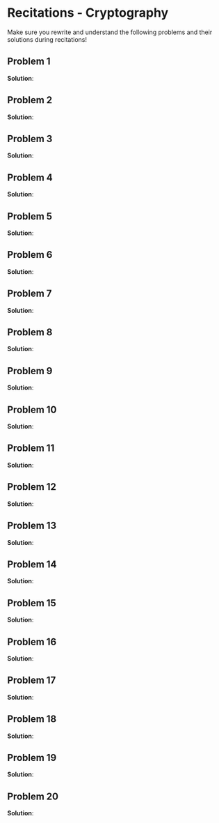 # Recitations - Cryptography

Make sure you rewrite and understand the following problems and 
their solutions during recitations!

## Problem 1

**Solution**:


## Problem 2

**Solution**:


## Problem 3

**Solution**:


## Problem 4

**Solution**:


## Problem 5

**Solution**:


## Problem 6

**Solution**:


## Problem 7

**Solution**:


## Problem 8

**Solution**:


## Problem 9

**Solution**:


## Problem 10

**Solution**:  


## Problem 11

**Solution**:


## Problem 12

**Solution**:


## Problem 13

**Solution**:


## Problem 14

**Solution**:


## Problem 15

**Solution**:


## Problem 16

**Solution**:


## Problem 17

**Solution**:


## Problem 18

**Solution**:


## Problem 19

**Solution**:


## Problem 20

**Solution**: